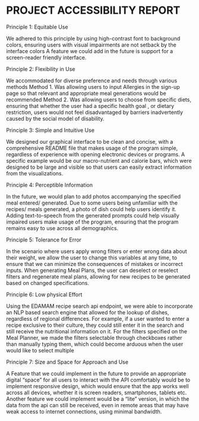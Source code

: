 # PROJECT ACCESSIBILITY REPORT

Principle 1: Equitable Use

We adhered to this principle by using high-contrast font to background colors, ensuring users with visual impairments are not setback by the interface colors
A feature we could add in the future is support for a screen-reader friendly interface.

Principle 2: Flexibility in Use

We accommodated for diverse preference and needs through various methods
Method 1. Was allowing users to input Allergies in the sign-up page so that relevant and appropriate meal generations would be recommended
Method 2. Was allowing users to choose from specific diets, ensuring that whether the user had a specific health goal , or dietary restriction, users would not feel disadvantaged by barriers inadvertently caused by the social model of disability.

Principle 3: Simple and Intuitive Use

We designed our graphical interface to be clean and concise, with a comprehensive README file that makes usage of the program simple, regardless of experience with opening electronic devices or programs.
A specific example would be our macro-nutrient and calorie bars, which were designed to be large and visible so that users can easily extract information from the visualizations.

Principle 4: Perceptible Information

In the future, we would plan to add photos accompanying the specified meal entered/ generated. Due to some users being unfamiliar with the recipes/ meals generated, a photo of dish could help users identify it.
Adding text-to-speech from the generated prompts could help visually impaired users make usage of the program, ensuring that the program remains easy to use across all demographics.

Principle 5: Tolerance for Error

In the scenario where users apply wrong filters or enter wrong data about their weight, we allow the user to change this variables at any time, to ensure that we can minimize the consequences of mistakes or incorrect inputs.
When generating Meal Plans, the user can deselect or reselect filters and regenerate meal plans, allowing for new recipes to be generated based on changed specifications.

Principle 6: Low physical Effort

Using the EDAMAM recipe search api endpoint, we were able to incorporate an NLP based search engine that allowed for the lookup of dishes, regardless of regional differences. For example, if a user wanted to enter a recipe exclusive to their culture, they could still enter it in the search and still receive the nutritional information on it.
For the filters specified on the Meal Planner, we made the filters selectable through checkboxes rather than manually typing them, which could become arduous when the user would like to select multiple

Principle 7: Size and Space for Approach and Use

A Feature that we could implement in the future to provide an appropriate digital “space” for all users to interact with the API comfortably would be to implement responsive design, which would ensure that the app works well across all devices, whether it is screen readers, smartphones, tablets etc.
Another feature we could implement would be a “lite” version, in which the data from the api can still be received, even in remote areas that may have weak access to internet connections, using minimal bandwidth.


